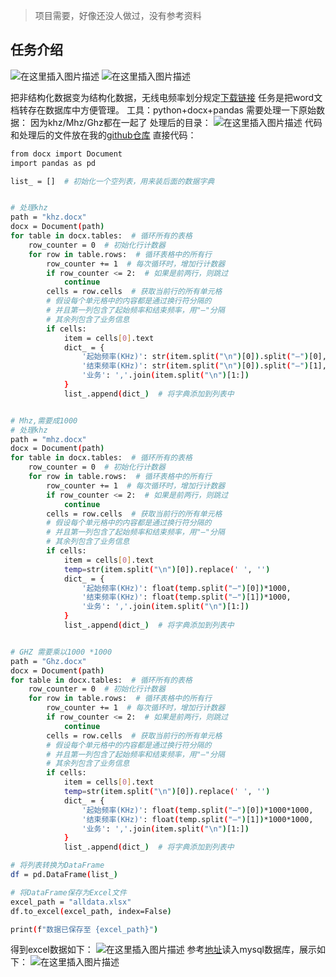 > 项目需要，好像还没人做过，没有参考资料
## 任务介绍
![在这里插入图片描述](https://img-blog.csdnimg.cn/direct/2444355a32514eaab64fee08b44945ca.png)
![在这里插入图片描述](https://img-blog.csdnimg.cn/direct/31218326954a44cfb7934ee132f489de.png)

把非结构化数据变为结构化数据，无线电频率划分规定[下载链接](https://wap.miit.gov.cn/gyhxxhb/jgsj/cyzcyfgs/bmgz/wxdl/art/2023/art_1e98823e689f42ca9ed14dcb6feec07a.html)
任务是把word文档转存在数据库中方便管理。
工具：python+docx+pandas
需要处理一下原始数据：
因为khz/Mhz/Ghz都在一起了
处理后的目录：
![在这里插入图片描述](https://img-blog.csdnimg.cn/direct/243899e05c4e48558504a565a63ce1bb.png)
代码和处理后的文件放在我的[github仓库](https://github.com/youthfulever/read_frequency_band)
直接代码：

```bash
from docx import Document
import pandas as pd

list_ = []  # 初始化一个空列表，用来装后面的数据字典


# 处理khz
path = "khz.docx"
docx = Document(path)
for table in docx.tables:  # 循环所有的表格
    row_counter = 0  # 初始化行计数器
    for row in table.rows:  # 循环表格中的所有行
        row_counter += 1  # 每次循环时，增加行计数器
        if row_counter <= 2:  # 如果是前两行，则跳过
            continue
        cells = row.cells  # 获取当前行的所有单元格
        # 假设每个单元格中的内容都是通过换行符分隔的
        # 并且第一列包含了起始频率和结束频率，用"—"分隔
        # 其余列包含了业务信息
        if cells:
            item = cells[0].text
            dict_ = {
                '起始频率(KHz)': str(item.split("\n")[0]).split("—")[0],
                '结束频率(KHz)': str(item.split("\n")[0]).split("—")[1],
                '业务': ','.join(item.split("\n")[1:])
            }
            list_.append(dict_)  # 将字典添加到列表中


# Mhz,需要成1000
# 处理khz
path = "mhz.docx"
docx = Document(path)
for table in docx.tables:  # 循环所有的表格
    row_counter = 0  # 初始化行计数器
    for row in table.rows:  # 循环表格中的所有行
        row_counter += 1  # 每次循环时，增加行计数器
        if row_counter <= 2:  # 如果是前两行，则跳过
            continue
        cells = row.cells  # 获取当前行的所有单元格
        # 假设每个单元格中的内容都是通过换行符分隔的
        # 并且第一列包含了起始频率和结束频率，用"—"分隔
        # 其余列包含了业务信息
        if cells:
            item = cells[0].text
            temp=str(item.split("\n")[0]).replace(' ', '')
            dict_ = {
                '起始频率(KHz)': float(temp.split("—")[0])*1000,
                '结束频率(KHz)': float(temp.split("—")[1])*1000,
                '业务': ','.join(item.split("\n")[1:])
            }
            list_.append(dict_)  # 将字典添加到列表中


# GHZ 需要乘以1000 *1000
path = "Ghz.docx"
docx = Document(path)
for table in docx.tables:  # 循环所有的表格
    row_counter = 0  # 初始化行计数器
    for row in table.rows:  # 循环表格中的所有行
        row_counter += 1  # 每次循环时，增加行计数器
        if row_counter <= 2:  # 如果是前两行，则跳过
            continue
        cells = row.cells  # 获取当前行的所有单元格
        # 假设每个单元格中的内容都是通过换行符分隔的
        # 并且第一列包含了起始频率和结束频率，用"—"分隔
        # 其余列包含了业务信息
        if cells:
            item = cells[0].text
            temp=str(item.split("\n")[0]).replace(' ', '')
            dict_ = {
                '起始频率(KHz)': float(temp.split("—")[0])*1000*1000,
                '结束频率(KHz)': float(temp.split("—")[1])*1000*1000,
                '业务': ','.join(item.split("\n")[1:])
            }
            list_.append(dict_)  # 将字典添加到列表中

# 将列表转换为DataFrame
df = pd.DataFrame(list_)

# 将DataFrame保存为Excel文件
excel_path = "alldata.xlsx"
df.to_excel(excel_path, index=False)

print(f"数据已保存至 {excel_path}")
```
得到excel数据如下：
![在这里插入图片描述](https://img-blog.csdnimg.cn/direct/9bcba68c69aa442d88ff399bc9e52e5b.png)
参考[地址](https://blog.csdn.net/D_xiaoniu/article/details/106743304)读入mysql数据库，展示如下：
![在这里插入图片描述](https://img-blog.csdnimg.cn/direct/091028569c82421dbfd09d651024efed.png)

